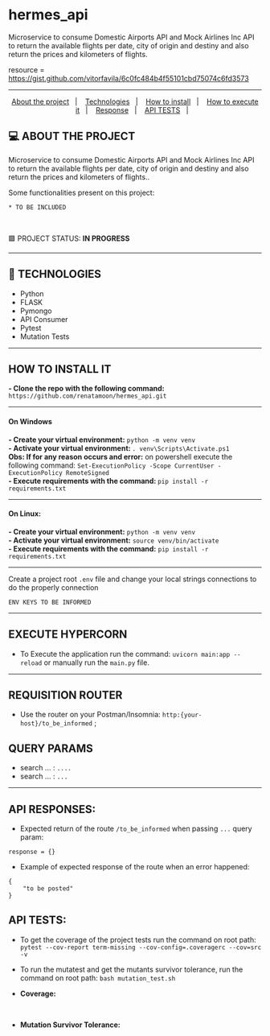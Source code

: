 # hermes_api
Microservice to consume Domestic Airports API and Mock Airlines Inc API to return the available flights per date, city of origin and destiny and also return the prices and kilometers of flights.

resource = https://gist.github.com/vitorfavila/6c0fc484b4f55101cbd75074c6fd3573

<hr>

<p align="center">
  <a href="#projeto">About the project</a>&nbsp;&nbsp;&nbsp;|&nbsp;&nbsp;&nbsp;
  <a href="#tecnologias">Technologies</a>&nbsp;&nbsp;&nbsp;|&nbsp;&nbsp;&nbsp;
  <a href="#instalacao">How to install</a>&nbsp;&nbsp;&nbsp;|&nbsp;&nbsp;&nbsp; 
  <a href="#execução">How to execute it</a>&nbsp;&nbsp;&nbsp;|&nbsp;&nbsp;&nbsp; 
  <a href="#response">Response</a>&nbsp;&nbsp;&nbsp;|&nbsp;&nbsp;&nbsp; 
  <a href="#testes">API TESTS</a>&nbsp;&nbsp;&nbsp;|&nbsp;&nbsp;&nbsp; 
</p>

## <a id="projeto"> 💻 ABOUT THE PROJECT </a>

Microservice to consume Domestic Airports API and Mock Airlines Inc API to return the available flights per date, 
city of origin and destiny and also return the prices and kilometers of flights..

Some functionalities present on this project:

    * TO BE INCLUDED

<br>

🟩 PROJECT STATUS: <b>IN PROGRESS</b> <br>

<hr>

## <a id="tecnologias"> 🧪 TECHNOLOGIES </a>

- Python 
- FLASK
- Pymongo
- API Consumer
- Pytest
- Mutation Tests

<hr>

## <a id="instalacao"> HOW TO INSTALL IT </a> 

<b>- Clone the repo with the following command:</b> `https://github.com/renatamoon/hermes_api.git` <br>

<hr> 

#### On Windows

<b>- Create your virtual environment:</b> `python -m venv venv`<br>
<b>- Activate your virtual environment: </b>`. venv\Scripts\Activate.ps1`<br>
<b>Obs: If for any reason occurs and error:</b> on powershell execute the following command: `Set-ExecutionPolicy -Scope CurrentUser -ExecutionPolicy RemoteSigned`<br>
<b>- Execute requirements with the command: </b>`pip install -r requirements.txt`<br>

<hr> 

#### On Linux:

<b>- Create your virtual environment:</b> `python -m venv venv`<br>
<b>- Activate your virtual environment:</b> `source venv/bin/activate`<br>
<b>- Execute requirements with the command:</b> `pip install -r requirements.txt`<br>

<hr>

Create a project root `.env` file and change your local strings connections to do the properly connection <br>

```commandline
ENV KEYS TO BE INFORMED
```

<hr>

## <a id="execução"> EXECUTE HYPERCORN </a> 

- To Execute the application run the command: `uvicorn main:app --reload` or manually run the `main.py` file.

<hr>

## <a> REQUISITION ROUTER </a> 

- Use the router on your Postman/Insomnia: `http:{your-host}/to_be_informed` ;

## <a> QUERY PARAMS </a> 

- search ... : `....`
- search ... : `...`

<hr>

## <a id="response"> API RESPONSES: </a> 

- Expected return of the route `/to_be_informed` when passing `...` query param:
```
response = {}
```
- Example of expected response of the route when an error happened:

```
{
    "to be posted"
}

```

## <a id="testes"> API TESTS: </a> 

- To get the coverage of the project tests run the command on root path: `pytest --cov-report term-missing --cov-config=.coveragerc --cov=src -v`
- To run the mutatest and get the mutants survivor tolerance, run the command on root path: `bash mutation_test.sh`

- <b>Coverage: </b>
<br>

- <b>Mutation Survivor Tolerance: </b>
